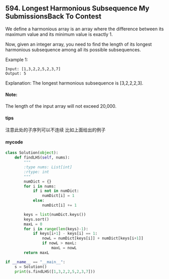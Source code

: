 ## 594. Longest Harmonious Subsequence My SubmissionsBack To Contest

We define a harmonious array is an array where the difference between its maximum value and its minimum value is exactly 1.

Now, given an integer array, you need to find the length of its longest harmonious subsequence among all its possible subsequences.

Example 1:

```
Input: [1,3,2,2,5,2,3,7]
Output: 5
```

Explanation: The longest harmonious subsequence is [3,2,2,2,3].
#### Note: 
The length of the input array will not exceed 20,000.

#### tips
注意此处的子序列可以不连续 比如上面给出的例子

#### mycode

```Python
class Solution(object):
    def findLHS(self, nums):
        """
        :type nums: List[int]
        :rtype: int
        """
        numDict = {}
        for i in nums:
            if i not in numDict:
                numDict[i] = 1
            else:
                numDict[i] += 1

        keys = list(numDict.keys())
        keys.sort()
        maxL = 0
        for i in range(len(keys)-1):
            if keys[i+1] - keys[i] == 1:
                nowL = numDict[keys[i]] + numDict[keys[i+1]]
                if nowL > maxL:
                    maxL = nowL
        return maxL

if __name__ == "__main__":
    s = Solution()
    print(s.findLHS([1,3,2,2,5,2,3,7]))
```
